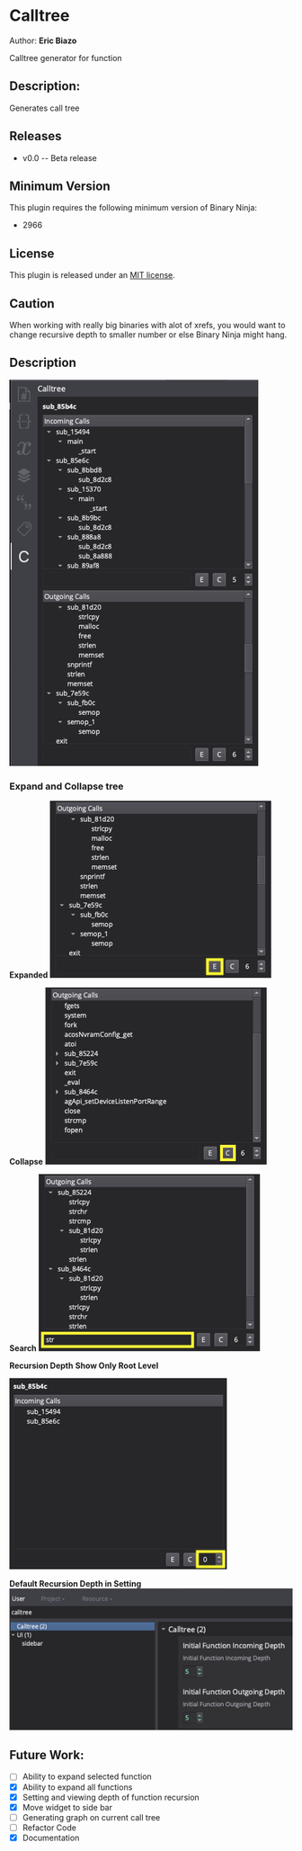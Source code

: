 # Calltree
Author: **Eric Biazo**

Calltree generator for function

## Description:
Generates call tree

## Releases
* v0.0 -- Beta release

## Minimum Version
This plugin requires the following minimum version of Binary Ninja:

 * 2966

## License
This plugin is released under an [MIT license](./LICENSE).

## Caution
When working with really big binaries with alot of xrefs, you would want to change recursive depth to smaller number or else Binary Ninja might hang.
## Description
![](images/2022-02-09-16-42-57.png)

### Expand and Collapse tree
**Expanded**
![](images/2022-02-09-16-50-03.png)

**Collapse**
![](images/2022-02-09-16-51-28.png)

**Search**
![](images/2022-02-09-16-53-33.png)

**Recursion Depth**
**Show Only Root Level**

![](images/2022-02-09-16-57-21.png)

**Default Recursion Depth in Setting**
![](images/2022-02-09-16-59-03.png)

## Future Work:
- [ ] Ability to expand selected function
- [x] Ability to expand all functions
- [x] Setting and viewing depth of function recursion
- [x] Move widget to side bar
- [ ] Generating graph on current call tree
- [ ] Refactor Code
- [x] Documentation